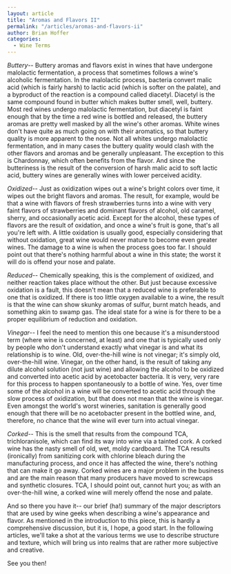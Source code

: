 ```yaml
---
layout: article
title: "Aromas and Flavors II"
permalink: "/articles/aromas-and-flavors-ii"
author: Brian Hoffer
categories:
  - Wine Terms
---
```


*Buttery*-- Buttery aromas and flavors exist in wines that have undergone malolactic fermentation, a process that sometimes follows a wine's alcoholic fermentation. In the malolactic process, bacteria convert malic acid (which is fairly harsh) to lactic acid (which is softer on the palate), and a byproduct of the reaction is a compound called diacetyl. Diacetyl is the same compound found in butter which makes butter smell, well, buttery. Most red wines undergo malolactic fermentation, but diacetyl is faint enough that by the time a red wine is bottled and released, the buttery aromas are pretty well masked by all the wine's other aromas. White wines don't have quite as much going on with their aromatics, so that buttery quality is more apparent to the nose. Not all whites undergo malolactic fermentation, and in many cases the buttery quality would clash with the other flavors and aromas and be generally unpleasant. The exception to this is Chardonnay, which often benefits from the flavor. And since the butteriness is the result of the conversion of harsh malic acid to soft lactic acid, buttery wines are generally wines with lower perceived acidity. 

*Oxidized*-- Just as oxidization wipes out a wine's bright colors over time, it wipes out the bright flavors and aromas. The result, for example, would be that a wine with flavors of fresh strawberries turns into a wine with very faint flavors of strawberries and dominant flavors of alcohol, old caramel, sherry, and occasionally acetic acid. Except for the alcohol, these types of flavors are the result of oxidation, and once a wine's fruit is gone, that's all you're left with. A little oxidation is usually good, especially considering that without oxidation, great wine would never mature to become even greater wines. The damage to a wine is when the process goes too far. I should point out that there's nothing harmful about a wine in this state; the worst it will do is offend your nose and palate. 

*Reduced*-- Chemically speaking, this is the complement of oxidized, and neither reaction takes place without the other. But just because excessive oxidation is a fault, this doesn't mean that a reduced wine is preferable to one that is oxidized. If there is too little oxygen available to a wine, the result is that the wine can show skunky aromas of sulfur, burnt match heads, and something akin to swamp gas. The ideal state for a wine is for there to be a proper equilibrium of reduction and oxidation.

 

*Vinegar*-- I feel the need to mention this one because it's a misunderstood term (where wine is concerned, at least) and one that is typically used only by people who don't understand exactly what vinegar is and what its relationship is to wine. Old, over-the-hill wine is not vinegar; it's simply old, over-the-hill wine. Vinegar, on the other hand, is the result of taking any dilute alcohol solution (not just wine) and allowing the alcohol to be oxidized and converted into acetic acid by acetobacter bacteria. It is very, very rare for this process to happen spontaneously to a bottle of wine. Yes, over time some of the alcohol in a wine will be converted to acetic acid through the slow process of oxidization, but that does not mean that the wine is vinegar. Even amongst the world's worst wineries, sanitation is generally good enough that there will be no acetobacter present in the bottled wine, and, therefore, no chance that the wine will ever turn into actual vinegar. 

*Corked*-- This is the smell that results from the compound TCA, trichloranisole, which can find its way into wine via a tainted cork. A corked wine has the nasty smell of old, wet, moldy cardboard. The TCA results (ironically) from sanitizing cork with chlorine bleach during the manufacturing process, and once it has affected the wine, there's nothing that can make it go away. Corked wines are a major problem in the business and are the main reason that many producers have moved to screwcaps and synthetic closures. TCA, I should point out, cannot hurt you; as with an over-the-hill wine, a corked wine will merely offend the nose and palate. 


And so there you have it-- our brief (ha!) summary of the major descriptors that are used by wine geeks when describing a wine's appearance and flavor. As mentioned in the introduction to this piece, this is hardly a comprehensive discussion, but it is, I hope, a good start. In the following articles, we'll take a shot at the various terms we use to describe structure and texture, which will bring us into realms that are rather more subjective and creative. 

See you then!